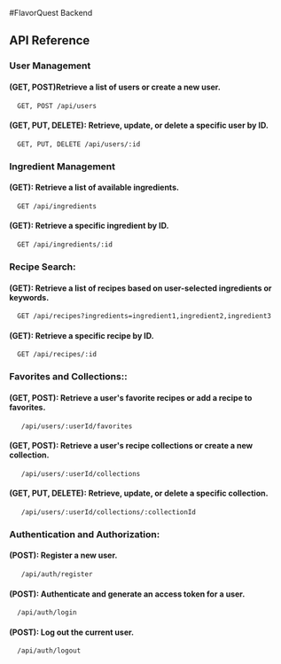 
#FlavorQuest Backend
## API Reference

### User Management

####  (GET, POST)Retrieve a list of users or create a new user.

```http
  GET, POST /api/users
```


####  (GET, PUT, DELETE): Retrieve, update, or delete a specific user by ID.

```http
  GET, PUT, DELETE /api/users/:id
```

### Ingredient Management

####   (GET): Retrieve a list of available ingredients.

```http
  GET /api/ingredients
```


####   (GET): Retrieve a specific ingredient by ID.

```http
  GET /api/ingredients/:id
```
### Recipe Search:

####    (GET): Retrieve a list of recipes based on user-selected ingredients or keywords.

```http
  GET /api/recipes?ingredients=ingredient1,ingredient2,ingredient3
```


####   (GET): Retrieve a specific recipe by ID.

```http
  GET /api/recipes/:id
```
### Favorites and Collections::

####    (GET, POST): Retrieve a user's favorite recipes or add a recipe to favorites.

```http
   /api/users/:userId/favorites
```


####  (GET, POST): Retrieve a user's recipe collections or create a new collection.
```http
   /api/users/:userId/collections
```

####   (GET, PUT, DELETE): Retrieve, update, or delete a specific collection.

```http
   /api/users/:userId/collections/:collectionId
```
### Authentication and Authorization:

####  (POST): Register a new user.

```http
   /api/auth/register
```


####  (POST): Authenticate and generate an access token for a user.
```http
  /api/auth/login
```

####   (POST): Log out the current user.

```http
  /api/auth/logout
```
